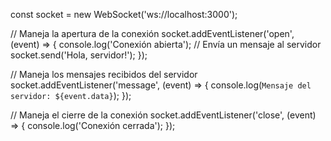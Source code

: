 const socket = new WebSocket('ws://localhost:3000');

// Maneja la apertura de la conexión
socket.addEventListener('open', (event) => {
  console.log('Conexión abierta');
  // Envía un mensaje al servidor
  socket.send('Hola, servidor!');
});

// Maneja los mensajes recibidos del servidor
socket.addEventListener('message', (event) => {
  console.log(`Mensaje del servidor: ${event.data}`);
});

// Maneja el cierre de la conexión
socket.addEventListener('close', (event) => {
  console.log('Conexión cerrada');
});
